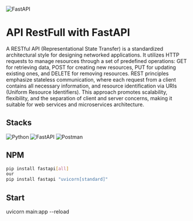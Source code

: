 ![FastAPI](https://github.com/user-attachments/assets/da41566c-1e55-4375-8bd9-cba9595568fc)

# API RestFull with FastAPI
A RESTful API (Representational State Transfer) is a standardized architectural style for designing networked applications. It utilizes HTTP requests to manage resources through a set of predefined operations: GET for retrieving data, POST for creating new resources, PUT for updating existing ones, and DELETE for removing resources. REST principles emphasize stateless communication, where each request from a client contains all necessary information, and resource identification via URIs (Uniform Resource Identifiers). This approach promotes scalability, flexibility, and the separation of client and server concerns, making it suitable for web services and microservices architecture.

## Stacks
![Python](https://img.shields.io/badge/python-3670A0?style=for-the-badge&logo=python&logoColor=ffdd54) ![FastAPI](https://img.shields.io/badge/FastAPI-005571?style=for-the-badge&logo=fastapi) ![Postman](https://img.shields.io/badge/Postman-FF6C37?style=for-the-badge&logo=postman&logoColor=white)

## NPM
```bash
pip install fastapi[all]
our
pip install fastapi "uvicorn[standard]"
```

## Start
uvicorn main:app --reload
